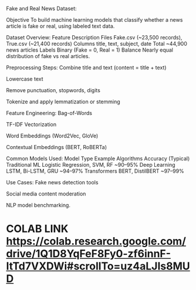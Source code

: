 Fake and Real News Dataset:

 Objective
To build machine learning models that classify whether a news article is fake or real, using labeled text data.

Dataset Overview:
Feature	Description
Files	Fake.csv (~23,500 records), True.csv (~21,400 records)
Columns	title, text, subject, date
Total	~44,900 news articles
Labels	Binary (Fake = 0, Real = 1)
Balance	Nearly equal distribution of fake vs real articles.

Preprocessing Steps:
Combine title and text (content = title + text)

Lowercase text

Remove punctuation, stopwords, digits

Tokenize and apply lemmatization or stemming

Feature Engineering:
Bag-of-Words

TF-IDF Vectorization

Word Embeddings (Word2Vec, GloVe)

Contextual Embeddings (BERT, RoBERTa)

Common Models Used:
Model Type	Example Algorithms	Accuracy (Typical)
Traditional ML	Logistic Regression, SVM, RF	~90–95%
Deep Learning	LSTM, Bi-LSTM, GRU	~94–97%
Transformers	BERT, DistilBERT	~97–99%

Use Cases:
Fake news detection tools

Social media content moderation

NLP model benchmarking.

# COLAB LINK https://colab.research.google.com/drive/1Q1D8YqFeF8Fy0-zf6innF-ItTd7VXDWi#scrollTo=uz4aLJIs8MUD

